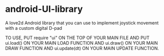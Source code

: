 # android-UI-library
A love2d Android library that you can use to implement joystick movement with a custom digital D-pad

TO USE, PUT require "ui" ON THE TOP OF YOUR MAIN FILE AND PUT ui.load() ON YOUR MAIN LOAD FUNCTION AND ui.draw() ON YOUR MAIN DRAW FUNCTION AND ui.update(dt) ON YOUR MAIN UPDATE FUNCTION.
